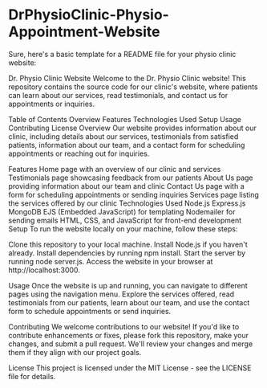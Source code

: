 # DrPhysioClinic-Physio-Appointment-Website

Sure, here's a basic template for a README file for your physio clinic website:

Dr. Physio Clinic Website
Welcome to the Dr. Physio Clinic website! This repository contains the source code for our clinic's website, where patients can learn about our services, read testimonials, and contact us for appointments or inquiries.

Table of Contents
Overview
Features
Technologies Used
Setup
Usage
Contributing
License
Overview
Our website provides information about our clinic, including details about our services, testimonials from satisfied patients, information about our team, and a contact form for scheduling appointments or reaching out for inquiries.

Features
Home page with an overview of our clinic and services
Testimonials page showcasing feedback from our patients
About Us page providing information about our team and clinic
Contact Us page with a form for scheduling appointments or sending inquiries
Services page listing the services offered by our clinic
Technologies Used
Node.js
Express.js
MongoDB
EJS (Embedded JavaScript) for templating
Nodemailer for sending emails
HTML, CSS, and JavaScript for front-end development
Setup
To run the website locally on your machine, follow these steps:

Clone this repository to your local machine.
Install Node.js if you haven't already.
Install dependencies by running npm install.
Start the server by running node server.js.
Access the website in your browser at http://localhost:3000.

Usage
Once the website is up and running, you can navigate to different pages using the navigation menu. Explore the services offered, read testimonials from our patients, learn about our team, and use the contact form to schedule appointments or send inquiries.

Contributing
We welcome contributions to our website! If you'd like to contribute enhancements or fixes, please fork this repository, make your changes, and submit a pull request. We'll review your changes and merge them if they align with our project goals.

License
This project is licensed under the MIT License - see the LICENSE file for details.
